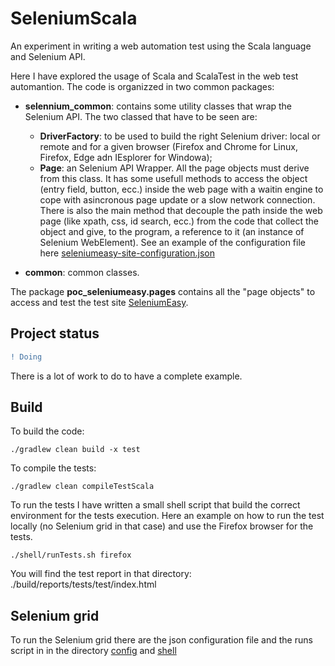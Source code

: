 # SeleniumScala  
An experiment in writing a web automation test using the Scala language and Selenium API. 

Here I have explored the usage of Scala and ScalaTest in the web test automantion. 
The code is organizzed in two common packages:
* **selennium_common**: contains some utility classes that wrap the Selenium API. 
The two classed that have to be seen are:
    * **DriverFactory**: to be used to build the right Selenium driver: local or remote and for 
    a given browser (Firefox and Chrome for Linux, Firefox, Edge adn IEsplorer for Windowa);
    * **Page**: an Selenium API Wrapper. All the page objects must derive from this class. 
    It has some usefull methods to access the object (entry field, button, ecc.) inside the
    web page with a waitin engine to cope with asincronous page update or a slow 
    network connection.   
    There is also the main method that decouple the path inside the web page (like
    xpath, css, id search, ecc.) from the code that collect the object and give, to the
    program, a reference to it (an instance of Selenium WebElement).
    See an example of the configuration file here [seleniumeasy-site-configuration.json](./src/test/resources/seleniumeasy-site-configuration.json)     

* **common**: common classes. 

The package **poc_seleniumeasy.pages** contains all the "page objects" to access and test the
test site [SeleniumEasy](https://www.seleniumeasy.com/test/).

## Project status
```diff
! Doing
```
There is a lot of work to do to have a complete example.

## Build
To build the code:

```shell script
./gradlew clean build -x test
```
To compile the tests:
```shell script
./gradlew clean compileTestScala
```
To run the tests I have written a small shell script that build the correct
environment for the tests execution.
Here an example on how to run the test locally (no Selenium grid in that case) and 
use the Firefox browser for the tests.

```shell script
./shell/runTests.sh firefox
```
You will find the test report in that directory: ./build/reports/tests/test/index.html

## Selenium grid
To run the Selenium grid there are the json configuration file and the runs script in 
in the directory [config](./config) and [shell](./shell) 

